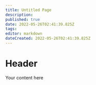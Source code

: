 ```yaml
---
title: Untitled Page
description: 
published: true
date: 2022-05-26T02:41:39.825Z
tags: 
editor: markdown
dateCreated: 2022-05-26T02:41:39.825Z
---
```


# Header
Your content here